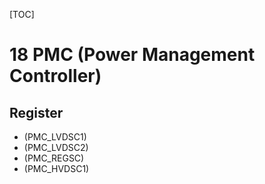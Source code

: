[TOC]

# 18 PMC (Power Management Controller)
## Register
- (PMC_LVDSC1)
- (PMC_LVDSC2)
- (PMC_REGSC)
- (PMC_HVDSC1)